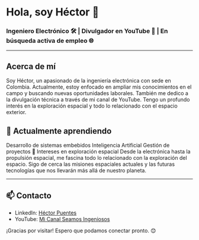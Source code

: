 # Hola, soy Héctor 👋

### Ingeniero Electrónico 🛠️ | Divulgador en YouTube 🎥 | En búsqueda activa de empleo 🌐

---

## Acerca de mí
Soy Héctor, un apasionado de la ingeniería electrónica con sede en Colombia. Actualmente, estoy enfocado en ampliar mis conocimientos en el campo y buscando nuevas oportunidades laborales. También me dedico a la divulgación técnica a través de mi canal de YouTube. Tengo un profundo interés en la exploración espacial y todo lo relacionado con el espacio exterior.

## 🌱 Actualmente aprendiendo
Desarrollo de sistemas embebidos
Inteligencia Artificial
Gestión de proyectos
🚀 Intereses en exploración espacial
Desde la electrónica hasta la propulsión espacial, me fascina todo lo relacionado con la exploración del espacio. Sigo de cerca las misiones espaciales actuales y las futuras tecnologías que nos llevarán más allá de nuestro planeta.



---

## 📫 Contacto

- LinkedIn: [Héctor Puentes](https://www.linkedin.com/in/hector-puentes-b99309215/)
- YouTube: [Mi Canal Seamos Ingeniosos](https://www.youtube.com/channel/UCa33_8sXwAnMq9wWcJbe3Kg)



¡Gracias por visitar! Espero que podamos conectar pronto. 😊
